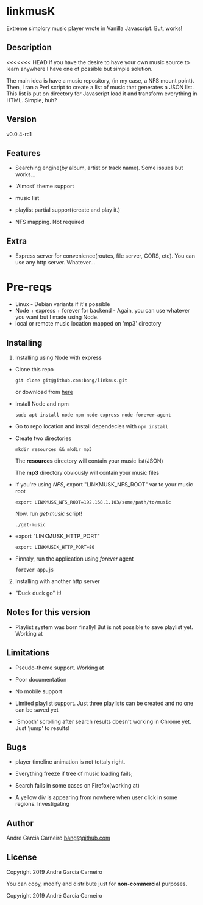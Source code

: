 # linkmusK
Extreme simplory music player wrote in Vanilla Javascript. But, works!



## Description

<<<<<<< HEAD
If you have the desire to have your own music source to learn anywhere I have one of possible but simple solution. 



The main idea is have a music repository, (in my case, a NFS mount point). Then, I ran a Perl script to create a list of music that generates a JSON list. This list is put on directory for Javascript load it and transform everything in HTML. Simple, huh?



## Version

v0.0.4-rc1



## Features

* Searching engine(by album, artist or track name). Some issues but works...

* 'Almost' theme support

* music list

* playlist partial support(create and play it.)

* NFS mapping. Not required

  

## Extra

* Express server for convenience(routes, file server, CORS, etc). You can use any http server. Whatever...

  

# Pre-reqs



* Linux - Debian variants if it's possible
* Node + express + forever for backend - Again, you can use whatever you want but I made using Node.
* local or remote music location mapped on 'mp3' directory



## Installing


1. Installing using Node with express

  * Clone this repo

    `git clone git@github.com:bang/linkmus.git`

    or download from [here](https://github.com/bang/linkmus/archive/master.zip)

  * Install Node and npm

    

    `sudo apt install node npm node-express node-forever-agent`

    

  * Go to repo location and install dependecies with `npm install`

    

  * Create two directories

    `mkdir resources && mkdir mp3`

    The **resources** directory will contain your music list(JSON)

    

    The **mp3** directory obviously will contain your music files

    

  * If you're using *NFS*, export "LINKMUSK_NFS_ROOT" var to your music root

    `export LINKMUSK_NFS_ROOT=192.168.1.103/some/path/to/music`

    Now, run *get-music* script!

    `./get-music`

    

  * export "LINKMUSK_HTTP_PORT"

    `export LINKMUSIK_HTTP_PORT=80`

    

  * Finnaly, run the application using *forever* agent 

    `forever app.js`

    


2. Installing with another http server

  

  * "Duck duck go" it!

    



## Notes for this version

* Playlist system was born finally! But is not possible to save playlist yet. Working at

  


## Limitations

* Pseudo-theme support. Working at

* Poor documentation

* No mobile support

* Limited playlist support. Just three playlists can be created and no one can be saved yet

* 'Smooth' scrolling after search results doesn't working in Chrome yet. Just 'jump' to results!

  

## Bugs

* player timeline animation is not tottaly right.

* Everything freeze if tree of music loading fails;

* Search fails in some cases on Firefox(working at)

* A yellow div is appearing from nowhere when user click in some regions. Investigating

  


## Author

Andre Garcia Carneiro bang@github.com



## License

Copyright 2019 André Garcia Carneiro


You can copy, modify and distribute just for **non-commercial** purposes.



Copyright 2019 André Garcia Carneiro

